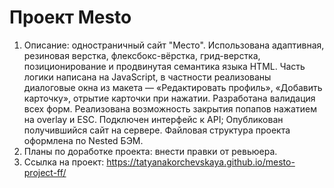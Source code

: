 # Проект Mesto
1. Описание: одностраничный сайт "Место". Использована адаптивная, резиновая верстка, флексбокс-вёрстка, грид-верстка, позиционирование и продвинутая семантика языка HTML. Часть логики написана на JavaScript, в частности реализованы диалоговые окна из макета — «Редактировать профиль», «Добавить карточку», отрытие карточки при нажатии. 
Разработана валидация всех форм.
Реализована возможность закрытия попапов нажатием на overlay и ESC.
Подключен интерфейс к API;
Опубликован получившийся сайт на сервере.
Файловая структура проекта оформлена по Nested БЭМ.
2. Планы по доработке проекта: внести правки от ревьюера.
3. Ссылка на проект:
https://tatyanakorchevskaya.github.io/mesto-project-ff/
